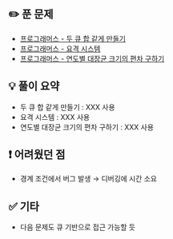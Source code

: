 ## ✏️ 푼 문제
- [프로그래머스 - 두 큐 합 같게 만들기](https://school.programmers.co.kr/learn/courses/30/lessons/118667)
- [프로그래머스 - 요격 시스템](https://school.programmers.co.kr/learn/courses/30/lessons/181188)
- [프로그래머스 - 연도별 대장균 크기의 편차 구하기](https://school.programmers.co.kr/learn/courses/30/lessons/299310)

## 💡 풀이 요약
-  두 큐 합 같게 만들기 : XXX 사용
-  요격 시스템 : XXX 사용
-  연도별 대장균 크기의 편차 구하기 : XXX 사용

## ❗ 어려웠던 점
- 경계 조건에서 버그 발생 → 디버깅에 시간 소요

## ✅ 기타
- 다음 문제도 큐 기반으로 접근 가능할 듯